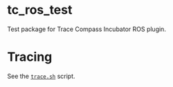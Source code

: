 # tc_ros_test

Test package for Trace Compass Incubator ROS plugin.

# Tracing

See the [`trace.sh`](./tc_ros_test/scripts/trace.sh) script.
